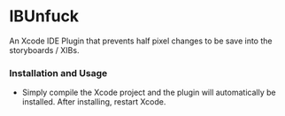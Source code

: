 IBUnfuck
========

An Xcode IDE Plugin that prevents half pixel changes to be save into the storyboards / XIBs.

### Installation and Usage

- Simply compile the Xcode project and the plugin will automatically be installed. After installing, restart Xcode.
